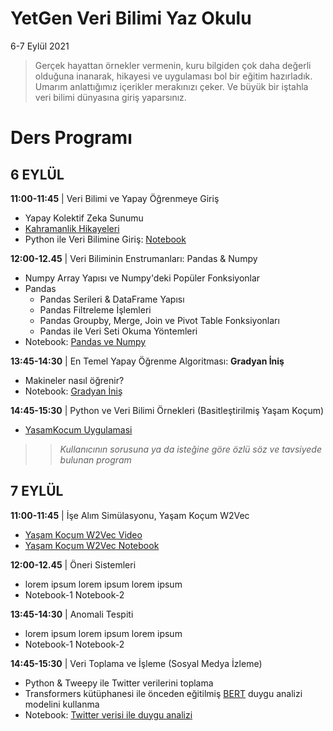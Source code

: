 # YetGen Veri Bilimi Yaz Okulu
6-7 Eylül 2021

> Gerçek hayattan örnekler vermenin, kuru bilgiden çok daha değerli olduğuna inanarak, hikayesi ve uygulaması bol bir eğitim hazırladık. Umarım anlattığımız içerikler merakınızı çeker. Ve büyük bir iştahla veri bilimi dünyasına giriş yaparsınız. 


# Ders Programı

## 6 EYLÜL
**11:00-11:45** | Veri Bilimi ve Yapay Öğrenmeye Giriş 
  - Yapay Kolektif Zeka Sunumu
  - [Kahramanlik Hikayeleri](https://www.linkedin.com/posts/uzaycetin_what-makes-a-hero-matthew-winkler-activity-6757670685889363968-Z6Mv)
  - Python ile Veri Bilimine Giriş: [Notebook](https://colab.research.google.com/drive/1WSkCAfItu1GfE2gQAMGeGzxGHdkvA50o?usp=sharing)

**12:00-12.45** | Veri Biliminin Enstrumanları: Pandas & Numpy
  - Numpy Array Yapısı ve Numpy'deki Popüler Fonksiyonlar
  - Pandas
    - Pandas Serileri & DataFrame Yapısı
    - Pandas Filtreleme İşlemleri
    - Pandas Groupby, Merge, Join ve Pivot Table Fonksiyonları
    - Pandas ile Veri Seti Okuma Yöntemleri
  - Notebook: [Pandas ve Numpy](https://github.com/kaveai/veribilimiyazokulu/blob/main/Ders%20%C4%B0%C3%A7erikleri/Pandas%20ve%20Numpy.ipynb)

**13:45-14:30** | En Temel Yapay Öğrenme Algoritması: __Gradyan İniş__
  - Makineler nasıl öğrenir?
  - Notebook: [Gradyan İniş](https://github.com/kaveai/veribilimiyazokulu/blob/main/Ders%20%C4%B0%C3%A7erikleri/GradientDescent.ipynb)

**14:45-15:30** | Python ve Veri Bilimi Örnekleri (Basitleştirilmiş Yaşam Koçum)
  - [YasamKocum Uygulamasi](https://github.com/uzay00/KaVe-Egitim/tree/master/VeriBilimi)
  >> _Kullanıcının sorusuna ya da isteğine göre özlü söz ve tavsiyede bulunan program_


## 7 EYLÜL
**11:00-11:45** | İşe Alım Simülasyonu, Yaşam Koçum W2Vec 
  - [Yaşam Koçum W2Vec Video](https://www.youtube.com/watch?v=xz45EaSpf4Y)
  - [Yaşam Koçum W2Vec Notebook](https://github.com/aycignl/python_hour/blob/master/life_coach_application.ipynb)

**12:00-12.45** | Öneri Sistemleri 
  - lorem ipsum lorem ipsum lorem ipsum
  - Notebook-1 Notebook-2

**13:45-14:30** | Anomali Tespiti 
  - lorem ipsum lorem ipsum lorem ipsum
  - Notebook-1 Notebook-2

**14:45-15:30** | Veri Toplama ve İşleme (Sosyal Medya İzleme)
  - Python & Tweepy ile Twitter verilerini toplama
  - Transformers kütüphanesi ile önceden eğitilmiş [BERT](https://towardsdatascience.com/bert-explained-state-of-the-art-language-model-for-nlp-f8b21a9b6270?gi=2ab36d86429) duygu analizi modelini kullanma
  - Notebook: [Twitter verisi ile duygu analizi](https://github.com/kaveai/veribilimiyazokulu/blob/main/Python%20ve%20Veri%20Bilimi%20%C3%96rnekleri/Twitter%20Verisi%20ile%20Duygu%20Analizi.ipynb)


